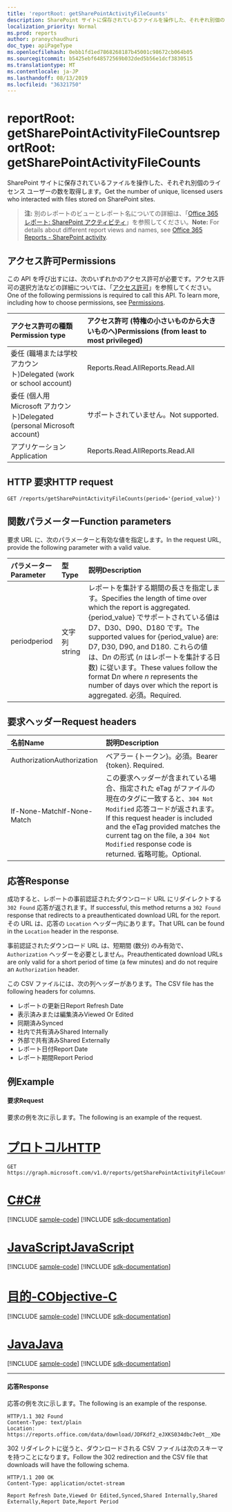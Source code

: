 ```yaml
---
title: 'reportRoot: getSharePointActivityFileCounts'
description: SharePoint サイトに保存されているファイルを操作した、それぞれ別個のライセンス ユーザーの数を取得します。
localization_priority: Normal
ms.prod: reports
author: pranoychaudhuri
doc_type: apiPageType
ms.openlocfilehash: 0ebb1fd1ed7868268187b45001c98672cb064b05
ms.sourcegitcommit: b5425ebf648572569b032ded5b56e1dcf3830515
ms.translationtype: MT
ms.contentlocale: ja-JP
ms.lasthandoff: 08/13/2019
ms.locfileid: "36321750"
---
```

# <a name="reportroot-getsharepointactivityfilecounts"></a><span data-ttu-id="02abc-103">reportRoot: getSharePointActivityFileCounts</span><span class="sxs-lookup"><span data-stu-id="02abc-103">reportRoot: getSharePointActivityFileCounts</span></span>

<span data-ttu-id="02abc-104">SharePoint サイトに保存されているファイルを操作した、それぞれ別個のライセンス ユーザーの数を取得します。</span><span class="sxs-lookup"><span data-stu-id="02abc-104">Get the number of unique, licensed users who interacted with files stored on SharePoint sites.</span></span>

> <span data-ttu-id="02abc-105">**注:** 別のレポートのビューとレポート名についての詳細は、「[Office 365 レポート: SharePoint アクティビティ](https://support.office.com/client/SharePoint-activity-a91c958f-1279-499d-9959-12f0de08dc8f)」を参照してください。</span><span class="sxs-lookup"><span data-stu-id="02abc-105">**Note:** For details about different report views and names, see [Office 365 Reports - SharePoint activity](https://support.office.com/client/SharePoint-activity-a91c958f-1279-499d-9959-12f0de08dc8f).</span></span>

## <a name="permissions"></a><span data-ttu-id="02abc-106">アクセス許可</span><span class="sxs-lookup"><span data-stu-id="02abc-106">Permissions</span></span>

<span data-ttu-id="02abc-p101">この API を呼び出すには、次のいずれかのアクセス許可が必要です。アクセス許可の選択方法などの詳細については、「[アクセス許可](/graph/permissions-reference)」を参照してください。</span><span class="sxs-lookup"><span data-stu-id="02abc-p101">One of the following permissions is required to call this API. To learn more, including how to choose permissions, see [Permissions](/graph/permissions-reference).</span></span>

| <span data-ttu-id="02abc-109">アクセス許可の種類</span><span class="sxs-lookup"><span data-stu-id="02abc-109">Permission type</span></span>                        | <span data-ttu-id="02abc-110">アクセス許可 (特権の小さいものから大きいものへ)</span><span class="sxs-lookup"><span data-stu-id="02abc-110">Permissions (from least to most privileged)</span></span> |
| :------------------------------------- | :--------------------------------------- |
| <span data-ttu-id="02abc-111">委任 (職場または学校アカウント)</span><span class="sxs-lookup"><span data-stu-id="02abc-111">Delegated (work or school account)</span></span>     | <span data-ttu-id="02abc-112">Reports.Read.All</span><span class="sxs-lookup"><span data-stu-id="02abc-112">Reports.Read.All</span></span>                         |
| <span data-ttu-id="02abc-113">委任 (個人用 Microsoft アカウント)</span><span class="sxs-lookup"><span data-stu-id="02abc-113">Delegated (personal Microsoft account)</span></span> | <span data-ttu-id="02abc-114">サポートされていません。</span><span class="sxs-lookup"><span data-stu-id="02abc-114">Not supported.</span></span>                           |
| <span data-ttu-id="02abc-115">アプリケーション</span><span class="sxs-lookup"><span data-stu-id="02abc-115">Application</span></span>                            | <span data-ttu-id="02abc-116">Reports.Read.All</span><span class="sxs-lookup"><span data-stu-id="02abc-116">Reports.Read.All</span></span>                         |

## <a name="http-request"></a><span data-ttu-id="02abc-117">HTTP 要求</span><span class="sxs-lookup"><span data-stu-id="02abc-117">HTTP request</span></span>


<!-- { "blockType": "ignored" } --> 

```http
GET /reports/getSharePointActivityFileCounts(period='{period_value}')
```

## <a name="function-parameters"></a><span data-ttu-id="02abc-118">関数パラメーター</span><span class="sxs-lookup"><span data-stu-id="02abc-118">Function parameters</span></span>

<span data-ttu-id="02abc-119">要求 URL に、次のパラメーターと有効な値を指定します。</span><span class="sxs-lookup"><span data-stu-id="02abc-119">In the request URL, provide the following parameter with a valid value.</span></span>

| <span data-ttu-id="02abc-120">パラメーター</span><span class="sxs-lookup"><span data-stu-id="02abc-120">Parameter</span></span> | <span data-ttu-id="02abc-121">型</span><span class="sxs-lookup"><span data-stu-id="02abc-121">Type</span></span>   | <span data-ttu-id="02abc-122">説明</span><span class="sxs-lookup"><span data-stu-id="02abc-122">Description</span></span>                              |
| :-------- | :----- | :--------------------------------------- |
| <span data-ttu-id="02abc-123">period</span><span class="sxs-lookup"><span data-stu-id="02abc-123">period</span></span>    | <span data-ttu-id="02abc-124">文字列</span><span class="sxs-lookup"><span data-stu-id="02abc-124">string</span></span> | <span data-ttu-id="02abc-125">レポートを集計する期間の長さを指定します。</span><span class="sxs-lookup"><span data-stu-id="02abc-125">Specifies the length of time over which the report is aggregated.</span></span> <span data-ttu-id="02abc-126">{period_value} でサポートされている値は D7、D30、D90、D180 です。</span><span class="sxs-lookup"><span data-stu-id="02abc-126">The supported values for {period_value} are: D7, D30, D90, and D180.</span></span> <span data-ttu-id="02abc-127">これらの値は、D*n* の形式 (*n* はレポートを集計する日数) に従います。</span><span class="sxs-lookup"><span data-stu-id="02abc-127">These values follow the format D*n* where *n* represents the number of days over which the report is aggregated.</span></span> <span data-ttu-id="02abc-128">必須。</span><span class="sxs-lookup"><span data-stu-id="02abc-128">Required.</span></span> |

## <a name="request-headers"></a><span data-ttu-id="02abc-129">要求ヘッダー</span><span class="sxs-lookup"><span data-stu-id="02abc-129">Request headers</span></span>

| <span data-ttu-id="02abc-130">名前</span><span class="sxs-lookup"><span data-stu-id="02abc-130">Name</span></span>          | <span data-ttu-id="02abc-131">説明</span><span class="sxs-lookup"><span data-stu-id="02abc-131">Description</span></span>                              |
| :------------ | :--------------------------------------- |
| <span data-ttu-id="02abc-132">Authorization</span><span class="sxs-lookup"><span data-stu-id="02abc-132">Authorization</span></span> | <span data-ttu-id="02abc-p103">ベアラー {トークン}。必須。</span><span class="sxs-lookup"><span data-stu-id="02abc-p103">Bearer {token}. Required.</span></span>                |
| <span data-ttu-id="02abc-135">If-None-Match</span><span class="sxs-lookup"><span data-stu-id="02abc-135">If-None-Match</span></span> | <span data-ttu-id="02abc-136">この要求ヘッダーが含まれている場合、指定された eTag がファイルの現在のタグに一致すると、`304 Not Modified` 応答コードが返されます。</span><span class="sxs-lookup"><span data-stu-id="02abc-136">If this request header is included and the eTag provided matches the current tag on the file, a `304 Not Modified` response code is returned.</span></span> <span data-ttu-id="02abc-137">省略可能。</span><span class="sxs-lookup"><span data-stu-id="02abc-137">Optional.</span></span> |

## <a name="response"></a><span data-ttu-id="02abc-138">応答</span><span class="sxs-lookup"><span data-stu-id="02abc-138">Response</span></span>

<span data-ttu-id="02abc-139">成功すると、レポートの事前認証されたダウンロード URL にリダイレクトする `302 Found` 応答が返されます。</span><span class="sxs-lookup"><span data-stu-id="02abc-139">If successful, this method returns a `302 Found` response that redirects to a preauthenticated download URL for the report.</span></span> <span data-ttu-id="02abc-140">その URL は、応答の `Location` ヘッダー内にあります。</span><span class="sxs-lookup"><span data-stu-id="02abc-140">That URL can be found in the `Location` header in the response.</span></span>

<span data-ttu-id="02abc-141">事前認証されたダウンロード URL は、短期間 (数分) のみ有効で、`Authorization` ヘッダーを必要としません。</span><span class="sxs-lookup"><span data-stu-id="02abc-141">Preauthenticated download URLs are only valid for a short period of time (a few minutes) and do not require an `Authorization` header.</span></span>

<span data-ttu-id="02abc-142">この CSV ファイルには、次の列ヘッダーがあります。</span><span class="sxs-lookup"><span data-stu-id="02abc-142">The CSV file has the following headers for columns.</span></span>

- <span data-ttu-id="02abc-143">レポートの更新日</span><span class="sxs-lookup"><span data-stu-id="02abc-143">Report Refresh Date</span></span>
- <span data-ttu-id="02abc-144">表示済みまたは編集済み</span><span class="sxs-lookup"><span data-stu-id="02abc-144">Viewed Or Edited</span></span>
- <span data-ttu-id="02abc-145">同期済み</span><span class="sxs-lookup"><span data-stu-id="02abc-145">Synced</span></span>
- <span data-ttu-id="02abc-146">社内で共有済み</span><span class="sxs-lookup"><span data-stu-id="02abc-146">Shared Internally</span></span>
- <span data-ttu-id="02abc-147">外部で共有済み</span><span class="sxs-lookup"><span data-stu-id="02abc-147">Shared Externally</span></span>
- <span data-ttu-id="02abc-148">レポート日付</span><span class="sxs-lookup"><span data-stu-id="02abc-148">Report Date</span></span>
- <span data-ttu-id="02abc-149">レポート期間</span><span class="sxs-lookup"><span data-stu-id="02abc-149">Report Period</span></span>

## <a name="example"></a><span data-ttu-id="02abc-150">例</span><span class="sxs-lookup"><span data-stu-id="02abc-150">Example</span></span>

#### <a name="request"></a><span data-ttu-id="02abc-151">要求</span><span class="sxs-lookup"><span data-stu-id="02abc-151">Request</span></span>

<span data-ttu-id="02abc-152">要求の例を次に示します。</span><span class="sxs-lookup"><span data-stu-id="02abc-152">The following is an example of the request.</span></span>


# <a name="httptabhttp"></a>[<span data-ttu-id="02abc-153">プロトコル</span><span class="sxs-lookup"><span data-stu-id="02abc-153">HTTP</span></span>](#tab/http)
<!--{
  "blockType": "request",
  "isComposable": true,
  "name": "reportroot_getsharepointactivityfilecounts"
}-->

```http
GET https://graph.microsoft.com/v1.0/reports/getSharePointActivityFileCounts(period='D7')
```
# <a name="ctabcsharp"></a>[<span data-ttu-id="02abc-154">C#</span><span class="sxs-lookup"><span data-stu-id="02abc-154">C#</span></span>](#tab/csharp)
[!INCLUDE [sample-code](../includes/snippets/csharp/reportroot-getsharepointactivityfilecounts-csharp-snippets.md)]
[!INCLUDE [sdk-documentation](../includes/snippets/snippets-sdk-documentation-link.md)]

# <a name="javascripttabjavascript"></a>[<span data-ttu-id="02abc-155">JavaScript</span><span class="sxs-lookup"><span data-stu-id="02abc-155">JavaScript</span></span>](#tab/javascript)
[!INCLUDE [sample-code](../includes/snippets/javascript/reportroot-getsharepointactivityfilecounts-javascript-snippets.md)]
[!INCLUDE [sdk-documentation](../includes/snippets/snippets-sdk-documentation-link.md)]

# <a name="objective-ctabobjc"></a>[<span data-ttu-id="02abc-156">目的-C</span><span class="sxs-lookup"><span data-stu-id="02abc-156">Objective-C</span></span>](#tab/objc)
[!INCLUDE [sample-code](../includes/snippets/objc/reportroot-getsharepointactivityfilecounts-objc-snippets.md)]
[!INCLUDE [sdk-documentation](../includes/snippets/snippets-sdk-documentation-link.md)]

# <a name="javatabjava"></a>[<span data-ttu-id="02abc-157">Java</span><span class="sxs-lookup"><span data-stu-id="02abc-157">Java</span></span>](#tab/java)
[!INCLUDE [sample-code](../includes/snippets/java/reportroot-getsharepointactivityfilecounts-java-snippets.md)]
[!INCLUDE [sdk-documentation](../includes/snippets/snippets-sdk-documentation-link.md)]

---


#### <a name="response"></a><span data-ttu-id="02abc-158">応答</span><span class="sxs-lookup"><span data-stu-id="02abc-158">Response</span></span>

<span data-ttu-id="02abc-159">応答の例を次に示します。</span><span class="sxs-lookup"><span data-stu-id="02abc-159">The following is an example of the response.</span></span>

<!-- {
  "blockType": "response",
  "truncated": true,
  "@odata.type": "microsoft.graph.report"
} -->

```http
HTTP/1.1 302 Found
Content-Type: text/plain
Location: https://reports.office.com/data/download/JDFKdf2_eJXKS034dbc7e0t__XDe
```

<span data-ttu-id="02abc-160">302 リダイレクトに従うと、ダウンロードされる CSV ファイルは次のスキーマを持つことになります。</span><span class="sxs-lookup"><span data-stu-id="02abc-160">Follow the 302 redirection and the CSV file that downloads will have the following schema.</span></span>

<!-- { "blockType": "ignored" } --> 

```http
HTTP/1.1 200 OK
Content-Type: application/octet-stream

Report Refresh Date,Viewed Or Edited,Synced,Shared Internally,Shared Externally,Report Date,Report Period
```
<!-- uuid: 8fcb5dbc-d5aa-4681-8e31-b001d5168d79 
2015-10-25 14:57:30 UTC -->
<!-- {
  "type": "#page.annotation",
  "description": "Example",
  "keywords": "",
  "section": "documentation",
  "tocPath": "",
  "suppressions": [
  ]
}-->
